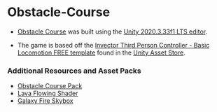 # Obstacle-Course
- [Obstacle Course](https://mindysport.github.io/Obstacle-Course/) was built using the [Unity 2020.3.33f1 LTS editor](https://unity.com/download).

- The game is based off the [Invector Third Person Controller - Basic Locomotion FREE template](https://assetstore.unity.com/packages/tools/game-toolkits/third-person-controller-basic-locomotion-free-82048) found in the [Unity Asset Store](https://assetstore.unity.com).

### Additional Resources and Asset Packs
- [Obstacle Course Pack](https://assetstore.unity.com/packages/templates/packs/obstacle-course-pack-178169)
- [Lava Flowing Shader](https://assetstore.unity.com/packages/vfx/shaders/lava-flowing-shader-33635)
- [Galaxy Fire Skybox](https://assetstore.unity.com/packages/2d/textures-materials/galaxy-fire-skybox-10976)
